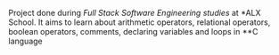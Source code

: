 Project done during *Full Stack Software Engineering studies* at *ALX School. It aims to learn about arithmetic operators, relational operators, boolean operators, comments, declaring variables and loops in **C language

